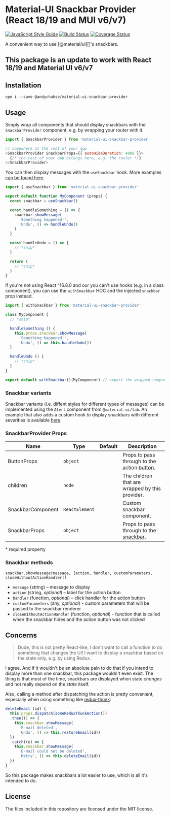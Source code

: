 # Material-UI Snackbar Provider (React 18/19 and MUI v6/v7)
[![JavaScript Style Guide](https://img.shields.io/badge/code_style-standard-brightgreen.svg)](https://standardjs.com)
[![Build Status](https://travis-ci.org/TeamWertarbyte/material-ui-snackbar-provider.svg)](https://travis-ci.org/TeamWertarbyte/material-ui-snackbar-provider)
[![Coverage Status](https://coveralls.io/repos/github/TeamWertarbyte/material-ui-snackbar-provider/badge.svg?branch=master)](https://coveralls.io/github/TeamWertarbyte/material-ui-snackbar-provider?branch=master)

A convenient way to use [@material/ui][]'s snackbars.

## This package is an update to work with React 18/19 and Material UI v6/v7

## Installation
```shell
npm i --save @andychukse/material-ui-snackbar-provider
```

## Usage
Simply wrap all components that should display snackbars with the `SnackbarProvider` component,
e.g. by wrapping your router with it.

```js
import { SnackbarProvider } from 'material-ui-snackbar-provider'

// somewhere at the root of your app
<SnackbarProvider SnackbarProps={{ autoHideDuration: 4000 }}>
  {/* the rest of your app belongs here, e.g. the router */}
</SnackbarProvider>
```

You can then display messages with the `useSnackbar` hook. More examples [can be found here](https://github.com/TeamWertarbyte/material-ui-snackbar-provider/tree/master/stories).

```js
import { useSnackbar } from 'material-ui-snackbar-provider'

export default function MyComponent (props) {
  const snackbar = useSnackbar()

  const handleSomething = () => {
    snackbar.showMessage(
      'Something happened!',
      'Undo', () => handleUndo()
    )
  }

  const handleUndo = () => {
    // *snip*
  }

  return (
    // *snip*
  )
}
```

If you're not using React ^16.8.0 and our you can't use hooks (e.g. in a class component), you can use the `withSnackbar` HOC and the injected `snackbar` prop instead.

```js
import { withSnackbar } from 'material-ui-snackbar-provider'

class MyComponent {
  // *snip*

  handleSomething () {
    this.props.snackbar.showMessage(
      'Something happened!',
      'Undo', () => this.handleUndo())
  }

  handleUndo () {
    // *snip*
  }
}

export default withSnackbar()(MyComponent) // export the wrapped component
```

### Snackbar variants
Snackbar variants (i.e. diffent styles for different types of messages) can be implemented using the `Alert` component from `@material-ui/lab`. An example that also adds a custom hook to display snackbars with different severities is available [here](https://github.com/TeamWertarbyte/material-ui-snackbar-provider/tree/master/stories/1-custom.stories.js).

### SnackbarProvider Props
|Name            |Type        |Default     |Description
|----------------|------------|------------|--------------------------------
|ButtonProps|`object`||Props to pass through to the action [button][mui-button].
|children|`node`||The children that are wrapped by this provider.
|SnackbarComponent|`ReactElement`||Custom snackbar component.
|SnackbarProps|`object`||Props to pass through to the [snackbar][mui-snackbar].

\* required property

[mui-button]: https://material-ui.com/api/button/
[mui-snackbar]: https://material-ui.com/api/snackbar/

### Snackbar methods
`snackbar.showMessage(message, [action, handler, customParameters, closeWithoutActionHandler])`
* `message` (string) – message to display
* `action` (string, _optional_) – label for the action button
* `handler` (function, _optional_) – click handler for the action button
* `customParameters` (any, _optional_) - custom parameters that will be passed to the snackbar renderer
* `closeWithoutActionHandler` (function, _optional_) - function that is called when the snackbar hides and the action button was not clicked

## Concerns
> Dude, this is not pretty React-like, I don't want to call a function to do something that changes the UI! I want to display a snackbar based on the state only, e.g. by using Redux.

I agree. And if it wouldn't be an absolute pain to do that if you intend to display more than one snackbar, this package wouldn't even exist. The thing is that most of the time, snackbars are displayed when state _changes_ and not really depend on the _state_ itself.

Also, calling a method after dispatching the action is pretty convenient, especially when using something like [redux-thunk][]:

```js
deleteEmail (id) {
  this.props.dispatch(someReduxThunkAction())
  .then(() => {
    this.snackbar.showMessage(
      'E-mail deleted',
      'Undo', () => this.restoreEmail(id))
  })
  .catch((e) => {
    this.snackbar.showMessage(
      'E-mail could not be deleted',
      'Retry', () => this.deleteEmail(id))
  })
}
```

So this package makes snackbars a lot easier to use, which is all it's intended to do.

[material-ui]: https://material-ui.com/
[redux-thunk]: https://github.com/gaearon/redux-thunk

## License

The files included in this repository are licensed under the MIT license.
